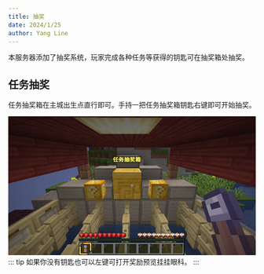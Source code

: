 ```yaml
---
title: 抽奖
date: 2024/1/25
author: Yang Line
---
```

本服务器添加了抽奖系统，玩家完成各种任务等获得的钥匙可在抽奖箱处抽奖。

## 任务抽奖
任务抽奖箱在主城出生点直行即可。手持一把任务抽奖箱钥匙右键即可开始抽奖。

![](2024-02-29_11.19.45.png)
::: tip
如果你没有钥匙也可以左键可打开奖励预览挂挂眼科。
:::